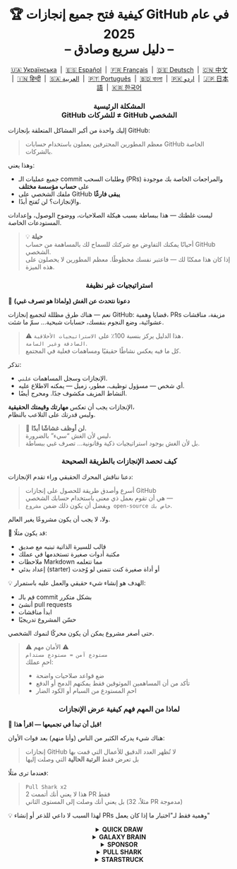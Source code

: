<h1 align="center">
   🏆 كيفية فتح جميع إنجازات GitHub في عام 2025<br/>
   – دليل سريع وصادق –
</h1>

<div align="center">
  <a href="README_UA.md">🇺🇦 Українська</a> &nbsp;|&nbsp;
  <a href="README_ES.md">🇪🇸 Español</a> &nbsp;|&nbsp;
  <a href="README_FR.md">🇫🇷 Français</a> &nbsp;|&nbsp;
  <a href="README_DE.md">🇩🇪 Deutsch</a> &nbsp;|&nbsp;
  <a href="README_ZH.md">🇨🇳 中文</a> &nbsp;|&nbsp;
  <a href="README_HI.md">🇮🇳 हिन्दी</a> &nbsp;|&nbsp;
  <a href="README_AR.md">🇸🇦 العربية</a> &nbsp;|&nbsp;
  <a href="README_PT.md">🇵🇹 Português</a> &nbsp;|&nbsp;
  <a href="README_BN.md">🇧🇩 বাংলা</a> &nbsp;|&nbsp;
  <a href="README_UR.md">🇵🇰 اردو</a> &nbsp;|&nbsp;
  <a href="README_JP.md">🇯🇵 日本語</a> &nbsp;|&nbsp;
  <a href="README_KO.md">🇰🇷 한국어</a>
</div>

<h3 align="center">
   المشكلة الرئيسية<br/>
   GitHub للشركات ≠ GitHub الشخصي
</h3>

إليك واحدة من أكبر المشاكل المتعلقة بإنجازات GitHub:

> معظم المطورين المحترفين يعملون باستخدام حسابات GitHub الخاصة بالشركات.

وهذا يعني:
- جميع عمليات الـ commit وطلبات السحب (PRs) والمراجعات الخاصة بك موجودة على **حساب مؤسسة مختلف**
- ملفك الشخصي على GitHub **يبقى فارغًا**
- والإنجازات؟ لن تُفتح أبدًا.

ليست غلطتك — هذا ببساطة بسبب هيكلة الصلاحيات، ووضوح الوصول، وإعدادات المستودعات الخاصة.

> 💡 **حيلة**  
> أحيانًا يمكنك التفاوض مع شركتك للسماح لك بالمساهمة من حساب GitHub الشخصي.  
> إذا كان هذا ممكنًا لك — فاعتبر نفسك محظوظًا. معظم المطورين لا يحصلون على هذه الميزة.

<h3 align="center">استراتيجيات غير نظيفة</h3>

🚫 <b>دعونا نتحدث عن الغش (ولماذا هو تصرف غبي)</b>

نعم — هناك طرق مظللة لتجميع إنجازات GitHub: قضايا وهمية، PRs مزيفة، مناقشات عشوائية، وضع النجوم بنفسك، حسابات شبحية... سمّ ما شئت.

> ⚠️ هذا الدليل يركز بنسبة 100٪ على <code>الاستراتيجيات الأخلاقية، الصادقة وغير السامة</code>.  
> كل ما فيه يعكس نشاطًا حقيقيًا ومساهمات فعلية في المجتمع.

تذكر:
- الإنجازات وسجل المساهمات <code>علني</code>.
- أي شخص — مسؤول توظيف، مطور، زميل — يمكنه الاطلاع عليه.
- النشاط المزيف مكشوف جدًا. ومحرج أيضًا.

الإنجازات يجب أن تعكس <strong>مهارتك وقيمتك الحقيقية</strong>،  
وليس قدرتك على التلاعب بالنظام.

> 💬 <strong>لن أوظف غشاشًا أبدًا.</strong><br>
> ليس لأن الغش “سيء” بالضرورة،  
> بل لأن الغش بوجود استراتيجيات ذكية وقانونية... تصرف غبي ببساطة.

<h3 align="center">كيف تحصد الإنجازات بالطريقة الصحيحة</h3>

دعنا نناقش المحرك الحقيقي وراء تقدم الإنجازات:

> أسرع وأصدق طريقة للحصول على إنجازات GitHub  
> هي أن تقوم بعمل ذي معنى باستخدام حسابك الشخصي —  
> ويفضل أن يكون ذلك ضمن <code>مشروع open-source خاص بك</code>.

ولا، لا يجب أن يكون مشروعًا يغير العالم.

🎯 قد يكون مثلًا:
- قالب للسيرة الذاتية تبنيه مع صديق
- مكتبة أدوات صغيرة تستخدمها في عملك
- ملاحظات Markdown مما تتعلمه
- إعداد بدئي (starter) أو أداة صغيرة كنت تتمنى لو وُجدت

💡 الهدف هو إنشاء شيء حقيقي والعمل عليه باستمرار:
* قم بالـ commit بشكل متكرر
* أنشئ pull requests
* ابدأ مناقشات
* حسّن المشروع تدريجيًا

حتى أصغر مشروع يمكن أن يكون محركًا لنموك الشخصي.

> ⚠️ الأمان مهم ⚠️  
> <code>مستودع آمن = مستودع مستدام</code>  
> احمِ عملك:
> * ضع قواعد صلاحيات واضحة
> * تأكد من أن المساهمين الموثوقين فقط يمكنهم الدمج أو الدفع
> * احمِ المستودع من السبام أو الكود الضار

<h3 align="center">لماذا من المهم فهم كيفية عرض الإنجازات</h3>

🧠 <b>قبل أن تبدأ في تجميعها — اقرأ هذا!</b>

هناك شيء يدركه الكثير من الناس (وأنا منهم) بعد فوات الأوان:

> إنجازات GitHub لا تُظهر العدد الدقيق للأعمال التي قمت بها  
> بل تعرض فقط <strong>الرتبة الحالية</strong> التي وصلت إليها

فعندما ترى مثلًا:

> <code>Pull Shark x2</code>  
> هذا لا يعني أنك أتممت 2 PR فقط  
> بل يعني أنك وصلت إلى المستوى الثاني (مثلاً، 32 PR مدموجة)

💡 لهذا السبب لا داعي للذعر أو إنشاء PRs وهمية فقط لـ"اختبار ما إذا كان يعمل"

<details>
    <summary align="center"><b>QUICK DRAW</b></summary>
<blockquote>أغلق issue أو PR خلال 5 دقائق من إنشائه.</blockquote>
<div align="center">
    <img src="../badges/quick-draw.png" alt="QuickDraw" width="140">
</div>

لنكن صادقين — هذا الإنجاز أقرب إلى المزحة من كونه هدفًا حقيقيًا 😅  
من السهل جدًا الحصول عليه لدرجة أنه بالكاد يُحتسب... لكن على كل حال، هو شارة إضافية في ملفك الشخصي!

<ol>
    <li>قم بإنشاء pull request</li>
    <li>أغلقه فورًا</li>
</ol>

<blockquote>
   <b>⚠️ لا داعي لإنشاء PR وهمي ⚠️</b><br/>
   فقط أغلق وأعد فتح أي PR حقيقي أثناء عملك — وسيُحسب.
</blockquote>
</details>

<details>
    <summary align="center"><b>GALAXY BRAIN</b></summary>
<blockquote>تم تعليم ردّك كإجابة مقبولة في GitHub Discussion.</blockquote>
<div align="center">
    <img src="../badges/galaxy-brain.png" alt="Galaxy Brain">
</div>

Galaxy Brain يكافئ الأشخاص الذين يقدمون <strong>إجابات مفيدة حقًا</strong> في Discussions.  
إذا قام صاحب الموضوع بتمييز ردك كـ "الإجابة المقبولة" — فالشارة لك.

يمكنك بالتأكيد الحصول على هذا الإنجاز من خلال مستودع open-source خاص بك.  
وهذا لا يُعد فقط تصرفًا شرعيًا — بل هو أيضًا <strong>ممارسة نافعة</strong> لأي فريق.

ستتعلم من خلاله:
<ul>
    <li>كيفية تنظيم التواصل بطريقة واضحة وسهلة الوصول</li>
    <li>تخزين مصدر معلومات موثوق لقرارات المشروع المهمة</li>
    <li>إبقاء الفريق بأكمله على اطّلاع بمناقشات جوهرية</li>
</ul>

🚀 هيوستن، لدينا مشكلة! 🚀  
حتى عندما تكون إجابتك رائعة وتحل المشكلة — نادرًا ما يتم تمييزها كـ "مقبولة".  
التذكيرات تُتجاهل، وفي النهاية يتم تجاهلك تمامًا. مؤسف، لكنه واقع.

لذا بدلًا من الاعتماد على الغرباء، جرّب ما يلي:
> قم بتجميع Galaxy Brain في <strong>بيئة خاضعة للسيطرة</strong>:
* تعاون مع أصدقائك أو زملائك
* أجب على أسئلتهم الحقيقية
* واطلب منهم تمييز إجابتك كـ "مقبولة" إن كانت مفيدة

`🧩 الإستراتيجية 1: حل مشكلة صديقك`

<ol>
    <li>ابحث عن مستودعات عامة ذات صلة بتقنياتك</li>
    <li>تحقق مما إذا كانت Discussions مفعلة</li>
    <li>عندما يسألك صديق أو زميل سؤالًا تعرف إجابته — ساعده</li>
    <li>بعد الحل، اتبع الخطوات التالية:
         <ul>
            <li>اطلب من صديقك إنشاء discussion باستخدام ملخص تقوم بتوفيره</li>
            <li>اكتب إجابتك هناك</li>
            <li>اطلب منه تمييزها كإجابة مقبولة</li>
         </ul>
    </li>
</ol>

✅ هذه الإستراتيجية صادقة، نافعة، وتُنتج مصادر دائمة النفع للمجتمع.

`🛠️ الإستراتيجية 2: استخدم Discussions في مستودعك`

إذا كنت تدير مشروعًا open-source خاصًا بك،  
فقط <code>انقل المحادثات المهمة إلى GitHub Discussions</code>.

1. فعّل Discussions من إعدادات المستودع
2. عند وجود قرار أو نقاش حول ميزة — افتح موضوعًا عامًا
3. شارك ردودًا واضحة وبنّاءة تساعد على اتخاذ القرار
4. وإذا بدأ شخص آخر الموضوع — يمكنه تعليم ردّك كإجابة مقبولة

✅ هذه الطريقة:
- تنشئ سجلًا شفافًا للقرارات
- تُظهر القيادة والمبادرة
- تُبقي فريقك موحّدًا
- نعم — وتمنحك الشارة أيضًا
</details>

<details>
    <summary align="center"><b>SPONSOR</b></summary>
<blockquote>🐺 ألقِ قطعة نقود للساحر!</blockquote>
<div align="center">
    <img src="../badges/sponsor.png" alt="Sponsor" width="140">
</div>

ادعم مطورًا أو مشروعًا مفتوح المصدر ماليًا عبر GitHub Sponsors.

<div align="center">
   <br/>
   للحصول على هذه الشارة، ما عليك سوى التبرع لأي مبادرة مفتوحة المصدر.<br/>
   ربما هي أداة تستخدمها يوميًا.<br/>
   أو مستودع أنقذك في عطلة نهاية الأسبوع.<br/>
   أو مجرد مطور تحترم جهوده حقًا.<br/>
   <br/>
</div>

💡 حتى التبرع الصغير يحدث فرقًا كبيرًا.  
إنه يُظهر التقدير والاحترام، ويُبقي روح البرمجيات المفتوحة حية.

> ❤️ إذا ساعدك هذا الدليل — لا تتردد في `دعم هذا المستودع`.  
> إنها أفضل طريقة لقول "شكرًا" على هذا الجهد.
</details>

<details>
    <summary align="center"><b>PULL SHARK</b></summary>
<blockquote>تم دمج طلب السحب (PR) الخاص بك من قبل شخص آخر.</blockquote>
<div align="center">
    <img src="../badges/pull-shark.png" alt="Pull Shark">
</div>

أسهل طريقة للبدء هي العمل على مشروع open-source خاص بك — كما ناقشنا سابقًا.  
أنشئ pull requests حقيقية ومفيدة، واطلب من زملائك مراجعتها ودمجها.

⭐ إنها أكثر شارة **تعزز مهاراتك** على GitHub —  
فهي تدفعك لكتابة كود نظيف، قابل للاختبار، وسهل المراجعة.

> 💡 **نصيحة 0: أنشئ PRs صغيرة وواضحة**  
يقع العديد من المبتدئين في فخ "PR العملاق":  
يجمعون كل شيء في طلب واحد ضخم.  
لكن إذا أردت تحقيق Pull Shark بكفاءة (والتطور كمطور)،  
فيجب أن تتعلم كتابة PRs صغيرة، ذات نطاق واضح، سهلة القراءة والاختبار والمراجعة.  
هذا ليس مجرد إنجاز — <strong>بل هو طريقة عمل المحترفين</strong>.

> 🤝 **نصيحة 1: احصل على "Pair Extraordinaire" في نفس الوقت**  
> تعاون مع أحد زملائك. شاركوا الأفكار، راجعوا الكود معًا.  
> ثم استخدموا الوسم <code>Co-authored-by:</code> لتوثيق التعاون.  
> ستحرزون تقدمًا في إنجازين في وقت واحد — خطوة ذكية!

> 🎯 **نصيحة 2: امنح فرصة YOLO للآخرين**  
> إذا أنشأت PR صغير وآمن —  
> اسمح لزميلك بدمجه <em>بدون مراجعة</em> ليحصل على شارة YOLO.  
> أنت تقدم له قيمة، وهو يحقق إنجازًا — <code>مكسب للطرفين</code>!
</details>

<details>
    <summary align="center"><b>STARSTRUCK</b></summary>
<blockquote>أنشئ مستودعًا يحصل على عدد كبير من النجوم.</blockquote>
<div align="center">
    <img src="../badges/starstruck.png" alt="Starstruck">
</div>

هذه واحدة من أصعب وأكثر الشارات احترامًا على GitHub.  
إنها تعكس تأثيرك في المجتمع ولا يمكن تحقيقها بالأعمال الروتينية فقط.  
يأخذها المطورون ومسؤولو التوظيف على محمل الجد.

لا توجد قائمة مهام أو طرق مختصرة للحصول عليها —  
الطريقة الوحيدة هي أن تكتشف مشكلة حقيقية في المجتمع... وتحلها.

🎯 أرى طريقين واقعيين:

<ol>
    <li><strong>أنشئ منتجًا برمجيًا</strong><br>
        بصراحة — هذا يتطلب مهارات عالية وسنوات من الخبرة لفهم المشكلة الحقيقية.  
        ربما لن يكون أول مستودع لك هو الأنسب.
    </li>
    <li><strong>أنشئ مستودعًا يقدم قيمة حقيقية من خلال المحتوى</strong><br>
        مثل: دليل مكتوب جيدًا، إعداد تكوين مفيد، أداة CLI صغيرة، أو حتى قائمة منسقة من الأدوات (awesome list).
    </li>
</ol>

<blockquote><strong>⭐ اضغط على "Star" يا صديقي! ⭐</strong><br>
هذا المستودع مثال رائع لمورد تم إنشاؤه من أجل المجتمع.  
إذا أفادك هذا الدليل — لا تنسَ أن تمنحه نجمة 🫡
</blockquote>

---

### 🧠 كيف تجد فكرتك الجديرة بالنجوم؟

ركز على الألم. تعلم كيفية ملاحظته. إليك أين تبحث:

1. **إكمال Google التلقائي** — انظر ماذا يبحث الناس:  
   `"github how to..."`, `"vite storybook setup..."` وغيرها

2. **القضايا والمناقشات** في أطر العمل المفضلة لديك:  
   إذا طلب أحدهم ميزة ونال المنشور الكثير من 👍 — فهذه حاجة حقيقية.

3. **استمع للإحباط** — كل مرة تسمع فيها:  
   *"هذا مزعج!"* أو *"ليته كان موجودًا..."* — هذه إشارة.

ثم ببساطة: **قدّم حلاً**  
ضعه في مستودع نظيف مع ملف README واضح — وشاركه.
</details>
